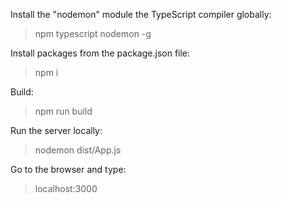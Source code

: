 Install the "nodemon" module the TypeScript compiler globally:

> npm typescript nodemon -g

Install packages from the package.json file:

> npm i

Build:

> npm run build

Run the server locally:

> nodemon dist/App.js

Go to the browser and type:

> localhost:3000
